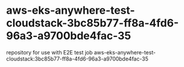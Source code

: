 # aws-eks-anywhere-test-cloudstack-3bc85b77-ff8a-4fd6-96a3-a9700bde4fac-35
repository for use with E2E test job aws-eks-anywhere-test-cloudstack:3bc85b77-ff8a-4fd6-96a3-a9700bde4fac-35
